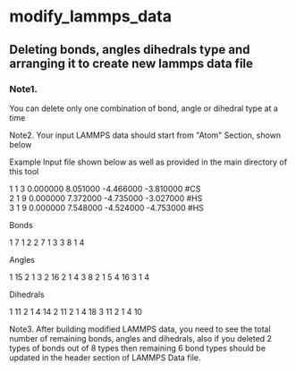 # modify_lammps_data
## Deleting bonds, angles dihedrals type and arranging it to create new lammps data file

### Note1.   
You can delete only one combination of bond, angle or dihedral type at a time 

Note2. Your input LAMMPS data should start from "Atom" Section, shown below

Example Input file shown below as well as provided in the main directory of this tool

1 1 3 0.000000 8.051000 -4.466000 -3.810000 #CS     
2 1 9 0.000000 7.372000 -4.735000 -3.027000 #HS          
3 1 9 0.000000 7.548000 -4.524000 -4.753000 #HS    


 Bonds

1 7 1 2
2 7 1 3
3 8 1 4

 Angles

1 15 2 1 3
2 16 2 1 4
3 8 2 1 5
4 16 3 1 4

 Dihedrals

1 11 2 1 4 14
2 11 2 1 4 18
3 11 2 1 4 10


Note3. After building modified LAMMPS data, you need to see the total number of remaining bonds, angles and dihedrals, 
also if you deleted 2 types of bonds out of 8 types then remaining 6 bond types should be updated in the header section of LAMMPS 
Data file. 



